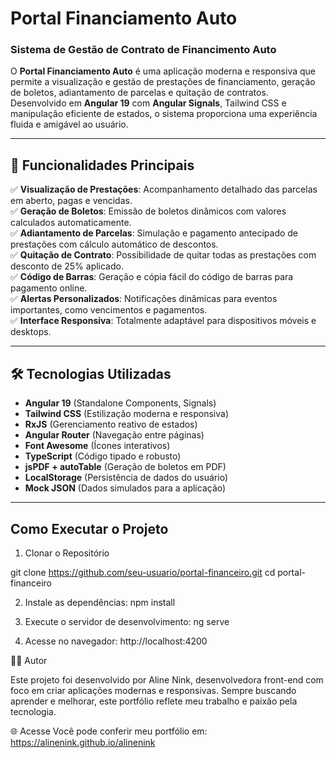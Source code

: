 # Portal Financiamento Auto

### Sistema de Gestão de Contrato de Financimento Auto

O **Portal Financiamento Auto** é uma aplicação moderna e responsiva que permite a visualização e gestão de prestações de financiamento, geração de boletos, adiantamento de parcelas e quitação de contratos. Desenvolvido em **Angular 19** com **Angular Signals**, Tailwind CSS e manipulação eficiente de estados, o sistema proporciona uma experiência fluida e amigável ao usuário.

---

## 🎯 **Funcionalidades Principais**
✅ **Visualização de Prestações**: Acompanhamento detalhado das parcelas em aberto, pagas e vencidas.  
✅ **Geração de Boletos**: Emissão de boletos dinâmicos com valores calculados automaticamente.  
✅ **Adiantamento de Parcelas**: Simulação e pagamento antecipado de prestações com cálculo automático de descontos.  
✅ **Quitação de Contrato**: Possibilidade de quitar todas as prestações com desconto de 25% aplicado.  
✅ **Código de Barras**: Geração e cópia fácil do código de barras para pagamento online.  
✅ **Alertas Personalizados**: Notificações dinâmicas para eventos importantes, como vencimentos e pagamentos.  
✅ **Interface Responsiva**: Totalmente adaptável para dispositivos móveis e desktops.  

---

## 🛠️ **Tecnologias Utilizadas**
- **Angular 19** (Standalone Components, Signals)
- **Tailwind CSS** (Estilização moderna e responsiva)
- **RxJS** (Gerenciamento reativo de estados)
- **Angular Router** (Navegação entre páginas)
- **Font Awesome** (Ícones interativos)
- **TypeScript** (Código tipado e robusto)
- **jsPDF + autoTable** (Geração de boletos em PDF)
- **LocalStorage** (Persistência de dados do usuário)
- **Mock JSON** (Dados simulados para a aplicação)

---

## **Como Executar o Projeto**
1. Clonar o Repositório

git clone https://github.com/seu-usuario/portal-financeiro.git
cd portal-financeiro


2. Instale as dependências:
   npm install

3. Execute o servidor de desenvolvimento:
   ng serve

4. Acesse no navegador:
   http://localhost:4200

👩‍💻 Autor

Este projeto foi desenvolvido por Aline Nink, desenvolvedora front-end com foco em criar aplicações modernas e responsivas. Sempre buscando aprender e melhorar, este portfólio reflete meu trabalho e paixão pela tecnologia.

🌐 Acesse
Você pode conferir meu portfólio em: https://alinenink.github.io/alinenink